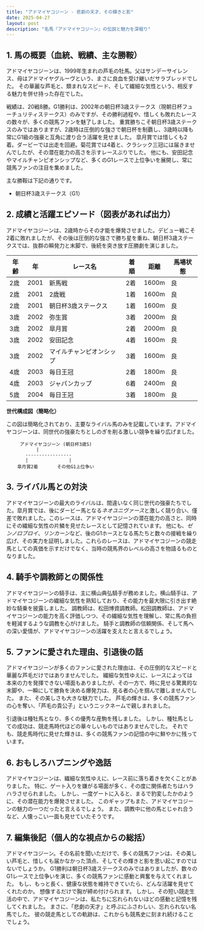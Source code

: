 ```yaml
---
title: "アドマイヤコジーン - 悲劇の天才、その輝きと影"
date: 2025-04-27
layout: post
description: "名馬『アドマイヤコジーン』の伝説と魅力を深堀り"
---
```


## 1. 馬の概要（血統、戦績、主な勝鞍）

アドマイヤコジーンは、1999年生まれの芦毛の牡馬。父はサンデーサイレンス、母はアドマイヤグルーヴという、まさに良血を受け継いだサラブレッドでした。  その華麗な芦毛と、類まれなスピード、そして繊細な気性という、相反する魅力を併せ持った存在でした。  

戦績は、20戦8勝。G1勝利は、2002年の朝日杯3歳ステークス（現朝日杯フューチュリティステークス）のみですが、その勝利過程や、惜しくも敗れたレースの数々が、多くの競馬ファンを魅了しました。  重賞勝ちこそ朝日杯3歳ステークスのみではありますが、2歳時は圧倒的な強さで朝日杯を制覇し、3歳時以降も常にG1級の強豪と互角に渡り合う活躍を見せました。  皐月賞では惜しくも2着。ダービーでは出走を回避。菊花賞では4着と、クラシック三冠には届きませんでしたが、その潜在能力の高さを示すレースぶりでした。  他にも、安田記念やマイルチャンピオンシップなど、多くのG1レースで上位争いを展開し、常に競馬ファンの注目を集めました。  

主な勝鞍は下記の通りです。

* 朝日杯3歳ステークス（G1）


## 2. 成績と活躍エピソード（図表があれば出力）

アドマイヤコジーンは、2歳時からその才能を爆発させました。デビュー戦こそ2着に敗れましたが、その後は圧倒的な強さで勝ち星を重ね、朝日杯3歳ステークスでは、抜群の瞬発力と末脚で、後続を突き放す圧勝劇を演じました。

| 年齢 | 年 | レース名 | 着順 | 距離 | 馬場状態 |
|---|---|---|---|---|---|
| 2歳 | 2001 | 新馬戦 | 2着 | 1600m | 良 |
| 2歳 | 2001 | 2歳戦 | 1着 | 1600m | 良 |
| 2歳 | 2001 | 朝日杯3歳ステークス | 1着 | 1600m | 良 |
| 3歳 | 2002 | 弥生賞 | 3着 | 2000m | 良 |
| 3歳 | 2002 | 皐月賞 | 2着 | 2000m | 良 |
| 3歳 | 2002 | 安田記念 | 4着 | 1600m | 良 |
| 3歳 | 2002 | マイルチャンピオンシップ | 3着 | 1600m | 良 |
| 4歳 | 2003 | 毎日王冠 | 2着 | 1800m | 良 |
| 4歳 | 2003 | ジャパンカップ | 6着 | 2400m | 良 |
| 5歳 | 2004 | 毎日王冠 | 3着 | 1800m | 良 |


**世代構成図（簡略化）**

この図は簡略化されており、主要なライバル馬のみを記載しています。アドマイヤコジーンは、同世代の強豪たちとしのぎを削る激しい競争を繰り広げました。


```
     アドマイヤコジーン (朝日杯3歳S)
           |
       -----------------
       |               |
    皐月賞2着       その他G1上位争い
```

## 3. ライバル馬との対決

アドマイヤコジーンの最大のライバルは、間違いなく同じ世代の強豪たちでした。皐月賞では、後にダービー馬となる*ネオユニヴァース*と激しく競り合い、僅差で敗れました。このレースは、アドマイヤコジーンの潜在能力の高さと、同時にその繊細な気性の片鱗を見せたレースとして記憶されています。  他にも、*ゼンノロブロイ*、*リンカーン*など、後のG1ホースとなる馬たちと数々の接戦を繰り広げ、その実力を証明しました。これらのレースは、アドマイヤコジーンの競走馬としての真価を示すだけでなく、当時の競馬界のレベルの高さを物語るものとなりました。


## 4. 騎手や調教師との関係性

アドマイヤコジーンの騎手は、主に横山典弘騎手が務めました。横山騎手は、アドマイヤコジーンの繊細な気性を熟知しており、その能力を最大限に引き出す絶妙な騎乗を披露しました。  調教師は、松田博資調教師。松田調教師は、アドマイヤコジーンの能力を高く評価しつつ、その繊細な気性を理解し、常に馬の負担を軽減するような調教を心がけました。  騎手と調教師の信頼関係、そして馬への深い愛情が、アドマイヤコジーンの活躍を支えたと言えるでしょう。


## 5. ファンに愛された理由、引退後の話

アドマイヤコジーンが多くのファンに愛された理由は、その圧倒的なスピードと華麗な芦毛だけではありませんでした。  繊細な気性ゆえに、レースによっては本来の力を発揮できない場面もありましたが、その一方で、時に見せる驚異的な末脚や、一瞬にして勝負を決める爆発力は、見る者の心を掴んで離しませんでした。  また、その美しさも大きな魅力でした。  芦毛の輝きは、多くの競馬ファンの心を奪い、「芦毛の貴公子」というニックネームで親しまれました。

引退後は種牡馬となり、多くの優秀な産駒を残しました。  しかし、種牡馬としての成功は、競走馬時代ほどの華々しいものではありませんでした。  それでも、競走馬時代に見せた輝きは、多くの競馬ファンの記憶の中に鮮やかに残っています。


## 6. おもしろハプニングや逸話

アドマイヤコジーンは、繊細な気性ゆえに、レース前に落ち着きを欠くことがありました。  特に、ゲート入りを嫌がる場面が多く、その度に関係者たちはハラハラさせられました。  しかし、一度ゲートに入ると、まるで豹変したかのように、その潜在能力を爆発させました。  このギャップもまた、アドマイヤコジーンの魅力の一つだったと言えるでしょう。  また、調教中に他の馬とじゃれ合うなど、人懐っこい一面も見せていたそうです。


## 7. 編集後記（個人的な視点からの総括）

アドマイヤコジーン。その名前を聞いただけで、多くの競馬ファンは、その美しい芦毛と、惜しくも届かなかった頂点、そしてその輝きと影を思い起こすのではないでしょうか。  G1勝利は朝日杯3歳ステークスのみではありましたが、数々のG1レースで上位争いを演じ、多くの競馬ファンに感動と興奮を与えてくれました。  もし、もっと長く、健康な状態を維持できていたら、どんな活躍を見せてくれたのか。  想像するだけで胸が締め付けられます。  しかし、その短い競走生活の中で、アドマイヤコジーンは、私たちに忘れられないほどの感動と記憶を残してくれました。  まさに、「悲劇の天才」と呼ぶにふさわしい、忘れられない名馬でした。  彼の競走馬としての軌跡は、これからも競馬史に刻まれ続けることでしょう。
